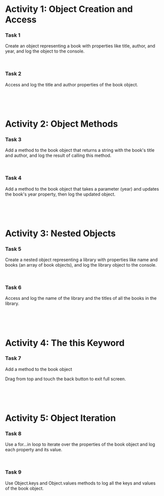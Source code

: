 # Activity 1: Object Creation and Access

### Task 1

Create an object representing a book with properties like title, author, and year, and log the object to the console.

&nbsp;

### Task 2

Access and log the title and author properties of the book object.

&nbsp;

&nbsp;

# Activity 2: Object Methods

### Task 3

Add a method to the book object that returns a string with the book's title and author, and log the result of calling this method.

&nbsp;

### Task 4

Add a method to the book object that takes a parameter (year) and updates the book's year property, then log the updated object.

&nbsp;

&nbsp;

# Activity 3: Nested Objects

### Task 5

Create a nested object representing a library with properties like name and books (an array of book objects), and log the library object to the console.

&nbsp;

### Task 6

Access and log the name of the library and the titles of all the books in the library.

&nbsp;

&nbsp;

# Activity 4: The this Keyword

### Task 7

Add a method to the book object

Drag from top and touch the back button to exit full screen.

&nbsp;

&nbsp;

# Activity 5: Object Iteration

### Task 8

Use a for...in loop to iterate over the properties of the book object and log each property and its value.

&nbsp;

### Task 9

Use Object.keys and Object.values methods to log all the keys and values of the book object.
